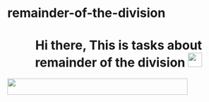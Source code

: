 # remainder-of-the-division
<h1 align="center">Hi there, This is tasks about remainder of the division</a> 
<img src="https://github.com/blackcater/blackcater/raw/main/images/Hi.gif" height="32"/></h1>
<img src="D:/C++ project/HomeWork 060/Task1.png" width="408" height="37"/>
